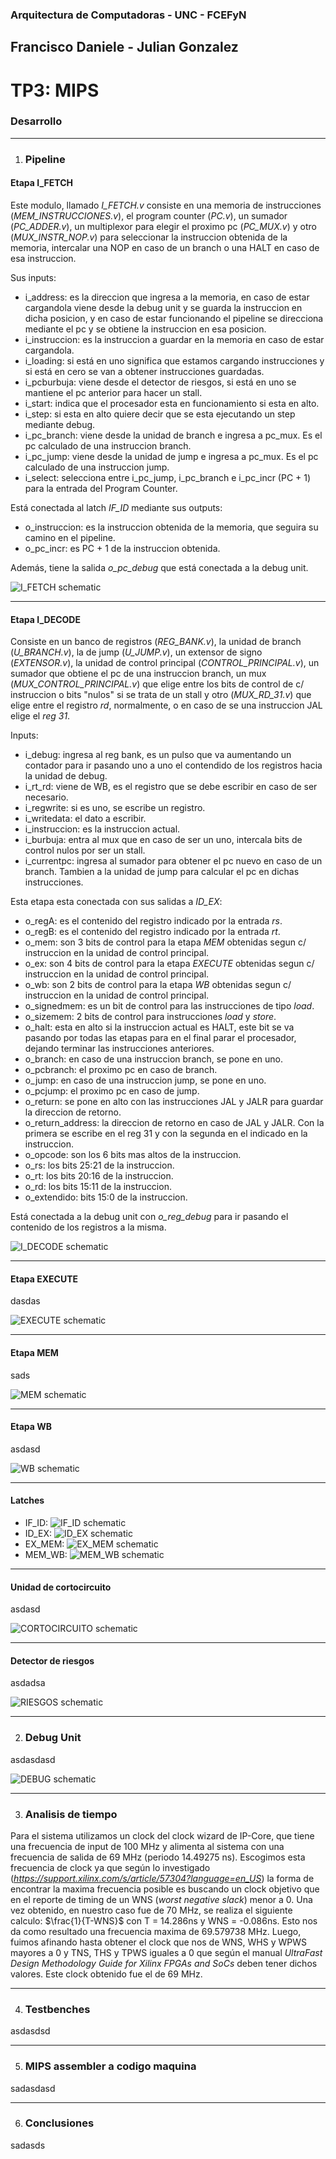 ### Arquitectura de Computadoras - UNC - FCEFyN
## Francisco Daniele - Julian Gonzalez
# TP3: MIPS

### Desarrollo
---
1. ### Pipeline
#### Etapa I_FETCH
Este modulo, llamado _I_FETCH.v_ consiste en una memoria de instrucciones (_MEM_INSTRUCCIONES.v_), el program counter (_PC.v_), un sumador (_PC_ADDER.v_), un multiplexor para elegir el proximo pc (_PC_MUX.v_) y otro (_MUX_INSTR_NOP.v_) para seleccionar la instruccion obtenida de la memoria, intercalar una NOP en caso de un branch o una HALT en caso de esa instruccion.

Sus inputs:
-   i_address: es la direccion que ingresa a la memoria, en caso de estar cargandola viene desde la debug unit y se guarda la instruccion en dicha posicion, y en caso de estar funcionando el pipeline se direcciona mediante el pc y se obtiene la instruccion en esa posicion.
-   i_instruccion: es la instruccion a guardar en la memoria en caso de estar cargandola.
-   i_loading: si está en uno significa que estamos cargando instrucciones y si está en cero se van a obtener instrucciones guardadas.
-   i_pcburbuja: viene desde el detector de riesgos, si está en uno se mantiene el pc anterior para hacer un stall.
-   i_start: indica que el procesador esta en funcionamiento si esta en alto.
-   i_step: si esta en alto quiere decir que se esta ejecutando un step mediante debug.
-   i_pc_branch: viene desde la unidad de branch e ingresa a pc_mux. Es el pc calculado de una instruccion branch.
-   i_pc_jump: viene desde la unidad de jump e ingresa a pc_mux. Es el pc calculado de una instruccion jump.
-   i_select: selecciona entre i_pc_jump, i_pc_branch e i_pc_incr (PC + 1) para la entrada del Program Counter.

Está conectada al latch _IF_ID_ mediante sus outputs:
-   o_instruccion: es la instruccion obtenida de la memoria, que seguira su camino en el pipeline.
-   o_pc_incr: es PC + 1 de la instruccion obtenida.

Además, tiene la salida _o_pc_debug_ que está conectada a la debug unit.

![I_FETCH schematic](images/mips_i_fetch.png)

---
#### Etapa I_DECODE
Consiste en un banco de registros (_REG_BANK.v_), la unidad de branch (_U_BRANCH.v_), la de jump (_U_JUMP.v_), un extensor de signo (_EXTENSOR.v_), la unidad de control principal (_CONTROL_PRINCIPAL.v_), un sumador que obtiene el pc de una instruccion branch, un mux (_MUX_CONTROL_PRINCIPAL.v_) que elige entre los bits de control de c/ instruccion o bits "nulos" si se trata de un stall y otro (_MUX_RD_31.v_) que elige entre el registro _rd_, normalmente, o en caso de se una instruccion JAL elige el _reg 31_.

Inputs:
-   i_debug: ingresa al reg bank, es un pulso que va aumentando un contador para ir pasando uno a uno el contendido de los registros hacia la unidad de debug.
-   i_rt_rd: viene de WB, es el registro que se debe escribir en caso de ser necesario.
-   i_regwrite: si es uno, se escribe un registro.
-   i_writedata: el dato a escribir.
-   i_instruccion: es la instruccion actual.
-   i_burbuja: entra al mux que en caso de ser un uno, intercala bits de control nulos por ser un stall.
-   i_currentpc: ingresa al sumador para obtener el pc nuevo en caso de un branch. Tambien a la unidad de jump para calcular el pc en dichas instrucciones.

Esta etapa esta conectada con sus salidas a _ID_EX_:
-   o_regA: es el contenido del registro indicado por la entrada _rs_.
-   o_regB: es el contenido del registro indicado por la entrada _rt_.
-   o_mem: son 3 bits de control para la etapa _MEM_ obtenidas segun c/ instruccion en la unidad de control principal.
-   o_ex: son 4 bits de control para la etapa _EXECUTE_ obtenidas segun c/ instruccion en la unidad de control principal.
-   o_wb: son 2 bits de control para la etapa _WB_ obtenidas segun c/ instruccion en la unidad de control principal.
-   o_signedmem: es un bit de control para las instrucciones de tipo _load_.
-   o_sizemem: 2 bits de control para instrucciones _load_ y _store_.
-   o_halt: esta en alto si la instruccion actual es HALT, este bit se va pasando por todas las etapas para en el final parar el procesador, dejando terminar las instrucciones anteriores.
-   o_branch: en caso de una instruccion branch, se pone en uno.
-   o_pcbranch: el proximo pc en caso de branch.
-   o_jump: en caso de una instruccion jump, se pone en uno.
-   o_pcjump: el proximo pc en caso de jump.
-   o_return: se pone en alto con las instrucciones JAL y JALR para guardar la direccion de retorno.
-   o_return_address: la direccion de retorno en caso de JAL y JALR. Con la primera se escribe en el reg 31 y con la segunda en el indicado en la instruccion.
-   o_opcode: son los 6 bits mas altos de la instruccion.
-   o_rs: los bits 25:21 de la instruccion.
-   o_rt: los bits 20:16 de la instruccion.
-   o_rd: los bits 15:11 de la instruccion.
-   o_extendido: bits 15:0 de la instruccion.

Está conectada a la debug unit con _o_reg_debug_ para ir pasando el contenido de los registros a la misma.

![I_DECODE schematic](images/mips_i_decode.png)

---
#### Etapa EXECUTE
dasdas

![EXECUTE schematic](images/mips_execute.png)

---
#### Etapa MEM
sads

![MEM schematic](images/mips_mem.png)

---
#### Etapa WB
asdasd

![WB schematic](images/mips_wb.png)

---
#### Latches
-   IF_ID:
![IF_ID schematic](images/latch_if_id.png)
-   ID_EX:
![ID_EX schematic](images/latch_id_ex.png)
-   EX_MEM:
![EX_MEM schematic](images/latch_ex_mem.png)
-   MEM_WB:
![MEM_WB schematic](images/latch_mem_wb.png)
---
#### Unidad de cortocircuito
asdasd

![CORTOCIRCUITO schematic](images/cortocircuito.png)

---
#### Detector de riesgos
asdadsa

![RIESGOS schematic](images/detector_riesgos.png)

---
2. ### Debug Unit
asdasdasd

![DEBUG schematic](images/debug_unit.png)

---
3. ### Analisis de tiempo
Para el sistema utilizamos un clock del clock wizard de IP-Core, que tiene una frecuencia de input de 100 MHz y alimenta al sistema con una frecuencia de salida de 69 MHz (periodo 14.49275 ns). Escogimos esta frecuencia de clock ya que según lo investigado (_https://support.xilinx.com/s/article/57304?language=en_US_) la forma de encontrar la maxima frecuencia posible es buscando un clock objetivo que en el reporte de timing de un WNS (_worst negative slack_) menor a 0. Una vez obtenido, en nuestro caso fue de 70 MHz, se realiza el siguiente calculo: $\frac{1}{T-WNS}$ con T = 14.286ns y WNS = -0.086ns. Esto nos da como resultado una frecuencia maxima de 69.579738 MHz. Luego, fuimos afinando hasta obtener el clock que nos de WNS, WHS y WPWS mayores a 0 y TNS, THS y TPWS iguales a 0 que según el manual _UltraFast Design Methodology Guide for Xilinx FPGAs and SoCs_ deben tener dichos valores. Este clock obtenido fue el de 69 MHz.

---
4. ### Testbenches
asdasdsd

---
5. ### MIPS assembler a codigo maquina
sadasdasd

---
6. ### Conclusiones
sadasds


